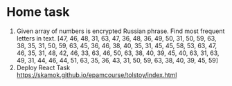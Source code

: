 # Home task
1. Given array of numbers is encrypted Russian phrase. Find most 
frequent letters in text.
[47, 46, 48, 31, 63, 47, 36, 48, 36, 49, 50, 31, 50, 59, 63, 38, 35, 31, 
50, 59, 63, 45, 36, 46, 38, 40, 35, 31, 45, 45, 58, 53, 63, 47, 46, 35, 31, 
48, 42, 46, 33, 63, 46, 50, 63, 38, 40, 39, 45, 40, 63, 31, 63, 49, 31, 44, 
46, 44, 51, 63, 35, 36, 43, 31, 50, 59, 63, 38, 40, 39, 45, 59]
2. Deploy React Task https://skamok.github.io/epamcourse/tolstoy/index.html
